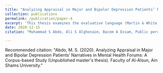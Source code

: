 ```yaml
---
title: "Analyzing Appraisal in Major and Bipolar Depression Patients’ Narratives in Mental Health Forums: A Corpus-based Study"
collection: publications
permalink: /publication/paper-4
excerpt: 'This thesis examines the evaluative language (Martin & White, 2005) used by Major and Bipolar Depression patients in their narratives.'
date: 2020-12-15
citation: "Muhammad S Abdo, Ali S Alghonaim, Bacem A Essam, Public perception of COVID-19’s global health crisis on Twitter until 14 weeks after the outbreak, Digital Scholarship in the Humanities, , fqaa037, https://doi.org/10.1093/llc/fqaa037"

---
```


Recommended citation: "Abdo, M. S. (2020). Analyzing Appraisal in Major and Bipolar Depression Patients’ Narratives in Mental Health Forums: A Corpus-based Study (Unpublished master's thesis). Faculty of Al-Alsun, Ain Shams University."
